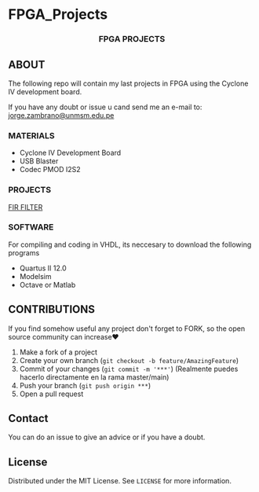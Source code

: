 # FPGA_Projects

<p align="center">
  <h3 align="center">FPGA PROJECTS</h3>
</p>

<!-- ABOUT THE PROJECT -->
## ABOUT

The following repo will contain my last projects in FPGA using the Cyclone IV development board.

If you have any doubt or issue u cand send me an e-mail to: jorge.zambrano@unmsm.edu.pe


### MATERIALS  

- Cyclone IV Development Board
- USB Blaster
- Codec PMOD I2S2

### PROJECTS 

[FIR FILTER](https://github.com/stryBoy/FIRfilter_FPGA)

### SOFTWARE

For compiling and coding in VHDL, its neccesary to download the following programs
-  Quartus II 12.0
-  Modelsim 
-  Octave or Matlab

 
## CONTRIBUTIONS

If you find somehow useful any project don't forget to FORK, so the open source community can increase❤️

1. Make a fork of a project
2. Create your own branch (`git checkout -b feature/AmazingFeature`)
3. Commit of your changes (`git commit -m '***'`) (Realmente puedes hacerlo directamente en la rama master/main)
4. Push your branch (`git push origin ***`)  
5. Open a pull request


## Contact
You can do an issue to give an advice or if you have a doubt.

## License
Distributed under the MIT License. See `LICENSE` for more information.
